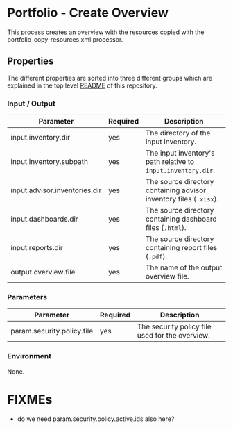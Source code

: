 # Portfolio - Create Overview

This process creates an overview with the resources copied with the portfolio_copy-resources.xml processor.

## Properties

The different properties are sorted into three different groups which are explained in the top level [README](../../README.md)
of this repository.

### Input / Output
| Parameter                     | Required | Description                                                        |
|-------------------------------|----------|--------------------------------------------------------------------|
| input.inventory.dir           | yes      | The directory of the input inventory.                              |
| input.inventory.subpath       | yes      | The input inventory's path relative to `input.inventory.dir`.      |
| input.advisor.inventories.dir | yes      | The source directory containing advisor inventory files (`.xlsx`). |     
| input.dashboards.dir          | yes      | The source directory containing dashboard files (`.html`).         |     
| input.reports.dir             | yes      | The source directory containing report files (`.pdf`).             |     
| output.overview.file          | yes      | The name of the output overview file.                              | 

### Parameters
| Parameter                  | Required | Description                                                        |
|----------------------------|----------|--------------------------------------------------------------------|
| param.security.policy.file | yes      | The security policy file used for the overview.                    |     

### Environment
None.

# FIXMEs
* do we need param.security.policy.active.ids also here?